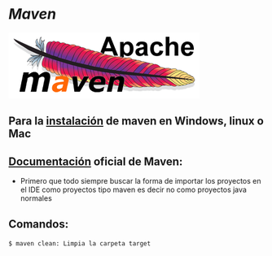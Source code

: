 # _Maven_

![Image text](https://github.com/andres4715-gif/importanDocuments/blob/master/imagenes/apache_maven_l5hy2n.png)

## Para la [instalación](https://www.youtube.com/watch?v=biBOXvSNaXg&list=PLvimn1Ins-40atMWQkxD8r8pRyPLAU0iQ&index=2) de maven en Windows, linux o Mac

## [Documentación](https://maven.apache.org/guides/getting-started/index.html) oficial de Maven:

- Primero que todo siempre buscar la forma de importar los proyectos en el IDE como proyectos tipo maven es decir no como proyectos java normales

## Comandos:

```shell
$ maven clean: Limpia la carpeta target


```
